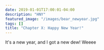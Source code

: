 ```yaml
---
date: 2019-01-01T17:00:01-04:00
description: "HNY"
featured_image: "/images/bear_newyear.jpg"
tags: []
title: "Chapter X: Happy New Year!"
---
```

It's a new year, and I got a new dew! Weeee 